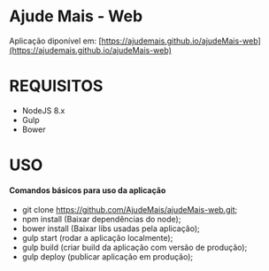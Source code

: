 # Ajude Mais - Web
Aplicação diponível em: [https://ajudemais.github.io/ajudeMais-web](https://ajudemais.github.io/ajudeMais-web)

# REQUISITOS
* NodeJS 8.x
* Gulp
* Bower

# USO
#### Comandos básicos para uso da aplicação
* git clone https://github.com/AjudeMais/ajudeMais-web.git;
* npm install (Baixar dependências do node);
* bower install (Baixar libs usadas pela aplicação);
* gulp start (rodar a aplicação localmente);
* gulp build (criar build da aplicação com versão de produção);
* gulp deploy (publicar aplicação em produção);






